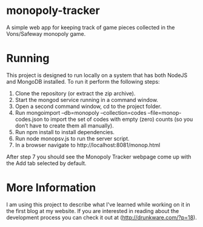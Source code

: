 # monopoly-tracker
A simple web app for keeping track of game pieces collected in the Vons/Safeway monopoly game.

# Running
This project is designed to run locally on a system that has both NodeJS and MongoDB installed. To run it perform the following steps:

1. Clone the repository (or extract the zip archive).
2. Start the mongod service running in a command window.
3. Open a second command window, cd to the project folder.
4. Run mongoimport –db=monopoly –collection=codes –file=monop-codes.json to import the set of codes with empty (zero) counts (so you don’t have to create them all manually).
5. Run npm install to install dependencies.
6. Run node monopsv.js to run the server script.
7. In a browser navigate to http://localhost:8081/monop.html

After step 7 you should see the Monopoly Tracker webpage come up with the Add tab selected by default.

# More Information
I am using this project to describe what I've learned while working on it in the first blog at my website. If you are interested in reading about the development process you can check it out at (http://drunkware.com/?p=18).
